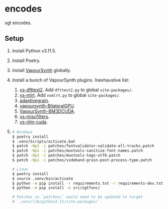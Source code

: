 # encodes

sgt encodes.

## Setup

1. Install Python v3.11.5.
2. Install Poetry.
3. Install [VapourSynth][] globally.
4. Install a bunch of VapourSynth plugins. Inexhaustive list:
    1. [vs-dfttest2][]. Add `dfttest2.py` to global `site-packages/`.
    2. [vs-mlrt][]. Add `vsmlrt.py` to global `site-packages/`.
    3. [adaptivegrain][].
    4. [vapoursynth-BilateralGPU][].
    5. [VapourSynth-BM3DCUDA][].
    6. [vs-miscfilters][].
    7. [vs-nlm-cuda][].
5.
    ```bash
    # Windows
    $ poetry install
    $ .venv/Scripts/activate.bat
    $ patch -Np1 -i patches/fontvalidator-validate-all-tracks.patch
    $ patch -Np1 -i patches/muxtools-sanitize-font-names.patch
    $ patch -Np1 -i patches/muxtools-tags-utf8.patch
    $ patch -Np1 -i patches/vsdeband-grain-post-process-type.patch
    ```

    ```bash
    # Linux
    $ poetry install
    $ source .venv/bin/activate
    $ python -m pip install -r requirements.txt -r requirements-dev.txt
    $ python -m pip install -e src/sgtfunc/

    # Patches in `patches/` would need to be updated to target
    # `.venv/lib/python3.11/site-packages/`.
    ```



   [VapourSynth]: https://github.com/vapoursynth/vapoursynth
   [vs-dfttest2]: https://github.com/AmusementClub/vs-dfttest2
   [vs-mlrt]: https://github.com/AmusementClub/vs-mlrt
   [adaptivegrain]: https://github.com/Irrational-Encoding-Wizardry/adaptivegrain
   [vapoursynth-BilateralGPU]: https://github.com/Rational-Encoding-Thaumaturgy/vapoursynth-BilateralGPU
   [VapourSynth-BM3DCUDA]: https://github.com/WolframRhodium/VapourSynth-BM3DCUDA
   [vs-miscfilters]: https://github.com/vapoursynth/vs-miscfilters-obsolete
   [vs-nlm-cuda]: https://github.com/AmusementClub/vs-nlm-cuda
